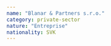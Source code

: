 ```yaml
---
name: "Blanar & Partners s.r.o."
category: private-sector
nature: "Entreprise"
nationality: SVK
---
```

